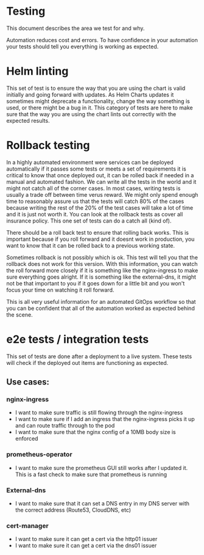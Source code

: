 Testing
============
This document describes the area we test for and why.

Automation reduces cost and errors.  To have confidence in your automation your tests should tell you everything is working as expected.

# Helm linting
This set of test is to ensure the way that you are using the chart is valid initially and going forward with updates.  As Helm Charts updates it sometimes might deprecate a functionality, change the way something is used, or there might be a bug in it.  This category of tests are here to make sure that the way you are using the chart lints out correctly with the expected results.

# Rollback testing
In a highly automated environment were services can be deployed automatically if it passes some tests or meets a set of requirements it is critical to know that once deployed out, it can be rolled back if needed in a manual and automated fashion.  We can write all the tests in the world and it might not catch all of the corner cases.  In most cases, writing tests is usually a trade off between time verus reward.  We might only spend enough time to reasonably assure us that the tests will catch 80% of the cases because writing the rest of the 20% of the test cases will take a lot of time and it is just not worth it.  You can look at the rollback tests as cover all insurance policy.  This one set of tests can do a catch all (kind of).

There should be a roll back test to ensure that rolling back works.  This is important because if you roll forward and it doesnt work in production, you want to know that it can be rolled back to a previous working state.

Sometimes rollback is not possibly which is ok.  This test will tell you that the rollback does not work for this version.  With this information, you can watch the roll forward more closely if it is something like the nginx-ingress to make sure everything goes alright.  If it is something like the external-dns, it might not be that important to you if it goes down for a little bit and you won't focus your time on watching it roll forward.

This is all very useful information for an automated GitOps workflow so that you can be confident that all of the automation worked as expected behind the scene.

# e2e tests / integration tests
This set of tests are done after a deployment to a live system.  These tests will check if the deployed out items are functioning as expected.

## Use cases:

### nginx-ingress
* I want to make sure traffic is still flowing through the nginx-ingress
* I want to make sure if I add an ingress that the nginx-ingress picks it up and can route traffic through to the pod
* I want to make sure that the nginx config of a 10MB body size is enforced

### prometheus-operator
* I want to make sure the prometheus GUI still works after I updated it.  This is a fast check to make sure that prometheus is running

### External-dns
* I want to make sure that it can set a DNS entry in my DNS server with the correct address (Route53, CloudDNS, etc)

### cert-manager
* I want to make sure it can get a cert via the http01 issuer
* I want to make sure it can get a cert via the dns01 issuer
